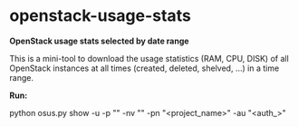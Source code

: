 # openstack-usage-stats

**OpenStack usage stats selected by date range**

This is a mini-tool to download the usage statistics (RAM, CPU, DISK) of all OpenStack instances at all times (created, deleted, shelved, ...) in a time range.

**Run:**

python osus.py show -u <username> -p "<password>" -nv "<version>" -pn "<project_name>" -au "<auth_>"

